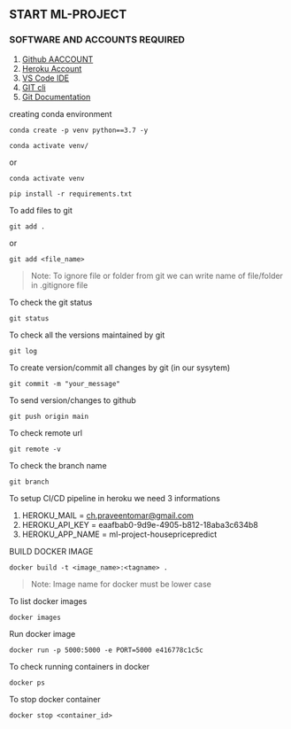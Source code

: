 ## START ML-PROJECT

### SOFTWARE AND ACCOUNTS REQUIRED
1. [Github AACCOUNT](https://github.com)
2. [Heroku Account](https://dashboard.heroku.com.login)
3. [VS Code IDE](https://code.visualstudio.com/download)
4. [GIT cli](https://git-scm.com/downloads)
5. [Git Documentation](https://git-scm.com/docs/gittutorial)


creating conda environment
```
conda create -p venv python==3.7 -y
```
```
conda activate venv/
```
or
```
conda activate venv
```
```
pip install -r requirements.txt
```

To add files to git
```
git add .
```

or
```
git add <file_name>
```
> Note: To ignore file or folder from git we can write name of file/folder in .gitignore file

To check the git status
```
git status
```
To check all the versions maintained by git
```
git log
```

To create version/commit all changes by  git (in our sysytem)
```
git commit -m "your_message"
```
To send version/changes to github 
```
git push origin main
```
To check remote url
```
git remote -v
```
To check the branch name
```
git branch
```

To setup CI/CD pipeline in heroku we need 3 informations

1. HEROKU_MAIL = ch.praveentomar@gmail.com
2. HEROKU_API_KEY = eaafbab0-9d9e-4905-b812-18aba3c634b8
3. HEROKU_APP_NAME = ml-project-housepricepredict


BUILD DOCKER IMAGE
```
docker build -t <image_name>:<tagname> .
```
> Note: Image name for docker must be lower case

To list docker images
```
docker images
```
Run docker image
```
docker run -p 5000:5000 -e PORT=5000 e416778c1c5c
```

To check running containers in docker
```
docker ps
```

To stop docker container 
```
docker stop <container_id>
```

